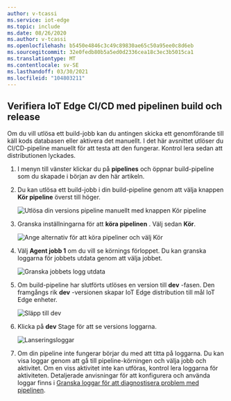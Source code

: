```yaml
---
author: v-tcassi
ms.service: iot-edge
ms.topic: include
ms.date: 08/26/2020
ms.author: v-tcassi
ms.openlocfilehash: b5450e4846c3c49c89830ae65c50a95ee0c8d6eb
ms.sourcegitcommit: 32e0fedb80b5a5ed0d2336cea18c3ec3b5015ca1
ms.translationtype: MT
ms.contentlocale: sv-SE
ms.lasthandoff: 03/30/2021
ms.locfileid: "104803211"
---
```

## <a name="verify-iot-edge-cicd-with-the-build-and-release-pipelines"></a>Verifiera IoT Edge CI/CD med pipelinen build och release

Om du vill utlösa ett build-jobb kan du antingen skicka ett genomförande till käll kods databasen eller aktivera det manuellt. I det här avsnittet utlöser du CI/CD-pipeline manuellt för att testa att den fungerar. Kontrol lera sedan att distributionen lyckades.

1. I menyn till vänster klickar du på **pipelines** och öppnar build-pipeline som du skapade i början av den här artikeln.

2. Du kan utlösa ett build-jobb i din build-pipeline genom att välja knappen **Kör pipeline** överst till höger.

    ![Utlösa din versions pipeline manuellt med knappen Kör pipeline](./media/iot-edge-verify-iot-edge-continuous-integration-continuous-deployment/manual-trigger.png)

3. Granska inställningarna för att **köra pipelinen** . Välj sedan **Kör**.

    ![Ange alternativ för att köra pipeliner och välj Kör](./media/iot-edge-verify-iot-edge-continuous-integration-continuous-deployment/run-pipeline-settings.png)

4. Välj **Agent jobb 1** om du vill se körnings förloppet. Du kan granska loggarna för jobbets utdata genom att välja jobbet. 

    ![Granska jobbets logg utdata](./media/iot-edge-verify-iot-edge-continuous-integration-continuous-deployment/view-job-run.png)

5. Om build-pipeline har slutförts utlöses en version till **dev** -fasen. Den framgångs rik **dev** -versionen skapar IoT Edge distribution till mål IoT Edge enheter.

    ![Släpp till dev](./media/iot-edge-verify-iot-edge-continuous-integration-continuous-deployment/pending-approval.png)

6. Klicka på **dev** Stage för att se versions loggarna.

    ![Lanseringsloggar](./media/iot-edge-verify-iot-edge-continuous-integration-continuous-deployment/release-logs.png)

7. Om din pipeline inte fungerar börjar du med att titta på loggarna. Du kan visa loggar genom att gå till pipeline-körningen och välja jobb och aktivitet. Om en viss aktivitet inte kan utföras, kontrol lera loggarna för aktiviteten. Detaljerade anvisningar för att konfigurera och använda loggar finns i [Granska loggar för att diagnostisera problem med pipelinen](/azure/devops/pipelines/troubleshooting/review-logs).
